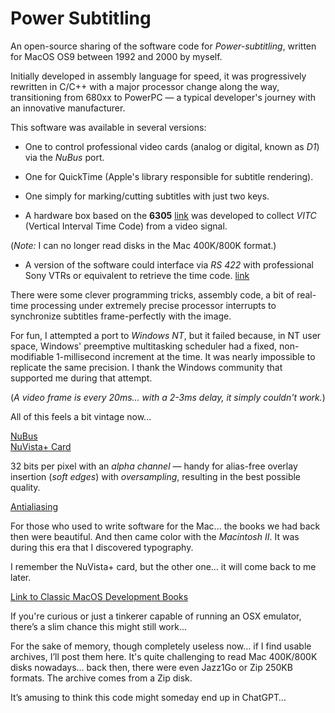 # **Power Subtitling**

An open-source sharing of the software code for *Power-subtitling*, written for MacOS OS9 between 1992 and 2000 by myself.

Initially developed in assembly language for speed, it was progressively rewritten in C/C++ with a major processor change along the way, transitioning from 680xx to PowerPC — a typical developer's journey with an innovative manufacturer.

This software was available in several versions:  

- One to control professional video cards (analog or digital, known as *D1*) via the *NuBus* port.  
- One for QuickTime (Apple's library responsible for subtitle rendering).  
- One simply for marking/cutting subtitles with just two keys.  

- A hardware box based on the **6305** [link](ressources/HD6305X0.pdf) was developed to collect *VITC* (Vertical Interval Time Code) from a video signal.  

(*Note:* I can no longer read disks in the Mac 400K/800K format.)

- A version of the software could interface via *RS 422* with professional Sony VTRs or equivalent to retrieve the time code. [link](https://en.wikipedia.org/wiki/Betacam)

There were some clever programming tricks, assembly code, a bit of real-time processing under extremely precise processor interrupts to synchronize subtitles frame-perfectly with the image.

For fun, I attempted a port to *Windows NT*, but it failed because, in NT user space, Windows' preemptive multitasking scheduler had a fixed, non-modifiable 1-millisecond increment at the time. It was nearly impossible to replicate the same precision. I thank the Windows community that supported me during that attempt.

(*A video frame is every 20ms... with a 2-3ms delay, it simply couldn't work.*)

All of this feels a bit vintage now...

[NuBus](https://www.devx.com/terms/nubus/)  
[NuVista+ Card](https://wiki.preterhuman.net/Truevision_NuVista%2B)

32 bits per pixel with an *alpha channel* — handy for alias-free overlay insertion (*soft edges*) with *oversampling*, resulting in the best possible quality.

[Antialiasing](https://en.wikipedia.org/wiki/Antialiasing)

For those who used to write software for the Mac... the books we had back then were beautiful. And then came color with the *Macintosh II*. It was during this era that I discovered typography.

I remember the NuVista+ card, but the other one… it will come back to me later.

[Link to Classic MacOS Development Books](https://knight.sc/software/2020/04/19/classic-macos-development.html)

If you're curious or just a tinkerer capable of running an OSX emulator, there’s a slim chance this might still work...

For the sake of memory, though completely useless now… if I find usable archives, I’ll post them here. It's quite challenging to read Mac 400K/800K disks nowadays… back then, there were even Jazz1Go or Zip 250KB formats. The archive comes from a Zip disk.

It’s amusing to think this code might someday end up in ChatGPT…
